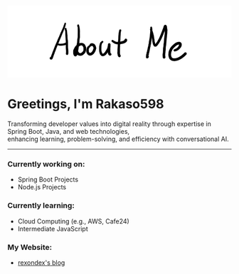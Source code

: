 ![AboutMe](images/AboutMe.png)  

# Greetings, I'm Rakaso598

Transforming developer values into digital reality through expertise in Spring Boot, Java, and web technologies,  
enhancing learning, problem-solving, and efficiency with conversational AI.  

---  

### **Currently working on:**  
- Spring Boot Projects  
- Node.js Projects  

### **Currently learning:**  
- Cloud Computing (e.g., AWS, Cafe24)  
- Intermediate JavaScript  

### **My Website:**  
- [rexondex's blog](https://rexondex.tistory.com)  
